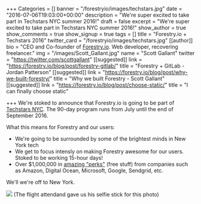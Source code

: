 +++
Categories = []
banner = "/forestryio/images/techstars.jpg"
date = "2016-07-06T19:03:00+00:00"
description = "We're super excited to take part in Techstars NYC summer 2016!"
draft = false
excerpt = "We're super excited to take part in Techstars NYC summer 2016!"
show_author = true
show_comments = true
show_signup = true
tags = []
title = "Forestry.io + Techstars 2016"
twitter_card = "/forestryio/images/techstars.jpg"
[[author]]
bio = "CEO and Co-founder of <a href='https://forestry.io' title='Forestry.io CMS'>Forestry.io</a>. Web developer, recovering freelancer."
img = "/images/Scott_Gallant.jpg"
name = "Scott Gallant"
twitter = "https://twitter.com/scottgallant"
[[suggested]]
link = "https://forestry.io/blog/post/forestry-gitlab/"
title = "Forestry + GitLab - Jordan Patterson"
[[suggested]]
link = "https://forestry.io/blog/post/why-we-built-forestry/"
title = "Why we built Forestry - Scott Gallant"
[[suggested]]
link = "https://forestry.io/blog/post/choose-static/"
title = "I can finally choose static"

+++
We're stoked to announce that Forestry.io is going to be part of [Techstars NYC](http://www.techstars.com/startup-accelerator/).  The 90-day program runs from July until the end of September 2016.  

What this means for Forestry and our users:

* We're going to be surrounded by some of the brightest minds in New York tech
* We get to focus intensly on making Forestry awesome for our users. Stoked to be working 15-hour days!
* Over $1,000,000 in [amazing "perks"](http://www.techstars.com/startup-accelerator/) (free stuff) from companies such as Amazon, Digital Ocean, Microsoft, Google, Sendgrid, etc.

We'll we're off to New York.

![](/blog/forestryio/images/Forestry.io-in-NY.jpg)
(The flight attendand gave us his selfie stick for this photo)

